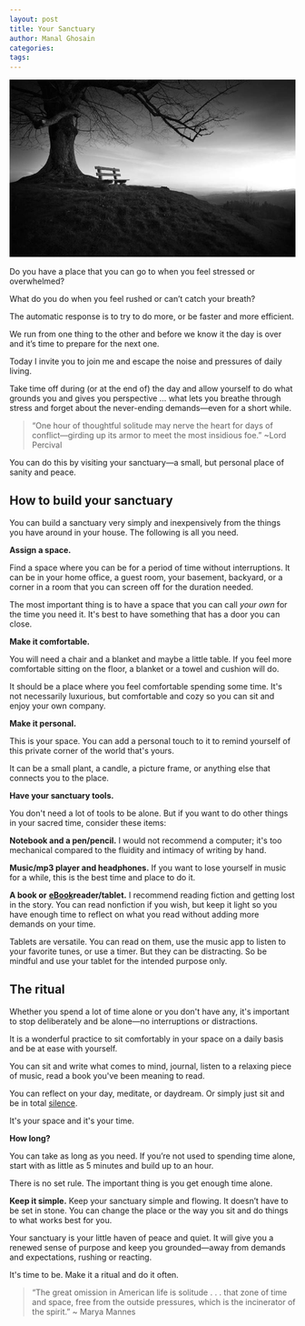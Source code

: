 ```yaml
---
layout: post
title: Your Sanctuary
author: Manal Ghosain
categories:
tags:
---
```


![Bench and time alone](/images/sanctuary.jpg)

Do you have a place that you can go to when you feel stressed or overwhelmed?

What do you do when you feel rushed or can’t catch your breath?

The automatic response is to try to do more, or be faster and more efficient.

We run from one thing to the other and before we know it the day is over and it’s time to prepare for the next one.

Today I invite you to join me and escape the noise and pressures of daily living.

Take time off during (or at the end of) the day and allow yourself to do what grounds you and gives you perspective … what lets you breathe through stress and forget about the never-ending demands—even for a short while.

> “One hour of thoughtful solitude may nerve the heart for days of conflict—girding up its armor to meet the most insidious foe.” ~Lord Percival

You can do this by visiting your sanctuary—a small, but personal place of sanity and peace. 

## How to build your sanctuary

You can build a sanctuary very simply and inexpensively from the things you have around in your house. The following is all you need. 

**Assign a space.** 

Find a space where you can be for a period of time without interruptions. It can be in your home office, a guest room, your basement, backyard, or a corner in a room that you can screen off for the duration needed. 

The most important thing is to have a space that you can call _your own_ for the time you need it. It's best to have something that has a door you can close.

**Make it comfortable.** 

You will need a chair and a blanket and maybe a little table. If you feel more comfortable sitting on the floor, a blanket or a towel and cushion will do. 

It should be a place where you feel comfortable spending some time. It's not necessarily luxurious, but comfortable and cozy so you can sit and enjoy your own company. 

**Make it personal.** 

This is your space. You can add a personal touch to it to remind yourself of this private corner of the world that's yours. 

It can be a small plant, a candle, a picture frame, or anything else that connects you to the place. 

**Have your sanctuary tools.** 

You don't need a lot of tools to be alone. But if you want to do other things in your sacred time, consider these items: 

**Notebook and a pen/pencil.** I would not recommend a computer; it's too mechanical compared to the fluidity and intimacy of writing by hand. 

**Music/mp3 player and headphones.** If you want to lose yourself in music for a while, this is the best time and place to do it. 

**A book or** [**eBook**](/reading-ebooks-how-to-start/)**reader/tablet.** I recommend reading fiction and getting lost in the story. You can read nonfiction if you wish, but keep it light so you have enough time to reflect on what you read without adding more demands on your time. 

Tablets are versatile. You can read on them, use the music app to listen to your favorite tunes, or use a timer. But they can be distracting. So be mindful and use your tablet for the intended purpose only. 

## The ritual

Whether you spend a lot of time alone or you don't have any, it's important to stop deliberately and be alone—no interruptions or distractions. 

It is a wonderful practice to sit comfortably in your space on a daily basis and be at ease with yourself. 

You can sit and write what comes to mind, journal, listen to a relaxing piece of music, read a book you've been meaning to read. 

You can reflect on your day, meditate, or daydream. Or simply just sit and be in total [silence](/silence/).

It's your space and it's your time. 

**How long?** 

You can take as long as you need. If you’re not used to spending time alone, start with as little as 5 minutes and build up to an hour. 

There is no set rule. The important thing is you get enough time alone. 

**Keep it simple.** Keep your sanctuary simple and flowing. It doesn’t have to be set in stone. You can change the place or the way you sit and do things to what works best for you. 

Your sanctuary is your little haven of peace and quiet. It will give you a renewed sense of purpose and keep you grounded—away from demands and expectations, rushing or reacting. 

It's time to be. Make it a ritual and do it often. 

> “The great omission in American life is solitude . . . that zone of time and space, free from the outside pressures, which is the incinerator of the spirit.” ~ Marya Mannes